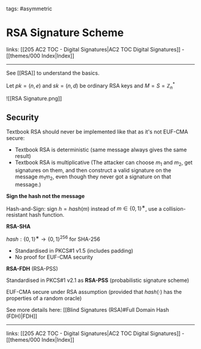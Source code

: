 tags: #asymmetric 

# RSA Signature Scheme

links: [[205 AC2 TOC - Digital Signatures|AC2 TOC Digital Signatures]] - [[themes/000 Index|Index]]

---

See [[RSA]] to understand the basics.

Let $pk=(n,e)$ and $sk=(n,d)$ be ordinary RSA keys and $M=S=\mathbb{Z}_n^*$

![[RSA Signature.png]]

## Security

Textbook RSA should never be implemented like that  as it's not EUF-CMA secure:

* Textbook RSA is deterministic (same message always gives the same result)
* Textbook RSA is multiplicative (The attacker can choose $m_1$ and $m_2$, get signatures on them, and then construct a valid signature on the message $m_1m_2$, even though they never got a signature on that message.)

**Sign the hash not the message**

Hash-and-Sign: sign $h = hash(m)$ instead of $m \in \{0, 1\}^∗$, use a collision-resistant hash function.

**RSA-SHA**

$hash: \{0, 1\}^∗ \rightarrow \{0, 1\}^{256}$ for SHA-256

* Standardised in PKCS#1 v1.5 (includes padding)
* No proof for EUF-CMA security

**RSA-FDH** (RSA-PSS)

Standardised in PKCS#1 v2.1 as **RSA-PSS** (probabilistic signature scheme)

EUF-CMA secure under RSA assumption (provided that $hash(·)$ has the properties of a random oracle)

See more details here: [[Blind Signatures (RSA)#Full Domain Hash (FDH)|FDH]]

---
links: [[205 AC2 TOC - Digital Signatures|AC2 TOC Digital Signatures]] - [[themes/000 Index|Index]]